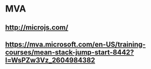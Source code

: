 # MVA

## <http://microjs.com/>

## <https://mva.microsoft.com/en-US/training-courses/mean-stack-jump-start-8442?l=WsPZw3Vz_2604984382>